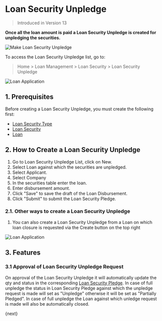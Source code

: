 <!-- add-breadcrumbs -->
# Loan Security Unpledge
> Introduced in Version 13

**Once all the loan amount is paid a Loan Security Unpledge is created for unpledging the securities.**

<img class="screenshot" alt="Make Loan Security Unpledge" src="{{docs_base_url}}/assets/img/loan-management/loan-security-unpledge-flow.png">

To access the Loan Security Unpledge list, go to:
> Home > Loan Management > Loan Security > Loan Security Unpledge


<img class="screenshot" alt="Loan Application" src="{{docs_base_url}}/assets/img/loan-management/loan-security-unpledge.png">

## 1. Prerequisites
Before creating a Loan Security Unpledge, you must create the following first:

* [Loan Security Type](/docs/user/manual/en/loan-management/loan-security-type)
* [Loan Security](/docs/user/manual/en/loan-management/loan-security)
* [Loan](/docs/user/manual/en/loan-management/loan)


## 2. How to Create a Loan Security Unpledge
1. Go to Loan Security Unpledge List, click on New.
2. Select Loan against which the securities are unpledged.
3. Select Applicant.
4. Select Company
3. In the securities table enter the loan.
4. Enter disbursement amount.
7. Click "Save" to save the draft of the Loan Disbursement.
8. Click "Submit" to submit the Loan Security Pledge.

### 2.1. Other ways to create a Loan Security Unpledge
1. You can also create a Loan Security Unpledge from a Loan on which loan closure is requested  via the Create button on the top right

<img class="screenshot" alt="Loan Application" src="{{docs_base_url}}/assets/img/loan-management/create-loan-security-unpledge.png">

## 3. Features

### 3.1 Approval of Loan Security Unpledge Request
On approval of the Loan Security Unpledge it will automatically update the qty and status in the corresponding [Loan Security Pledge](/docs/user/manual/en/loan-management/loan-security-pledge). In case of full unpledge the status in Loan Security Pledge against which the unpledge request is made will set as "Unpledge" otherwise it will be set as "Partially Pledged". In case of full unpledge the Loan against which unledge request is made will also be automatically closed.

{next}




